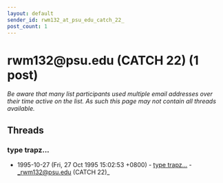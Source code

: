 ```yaml
---
layout: default
sender_id: rwm132_at_psu_edu_catch_22_
post_count: 1
---
```


# rwm132<span>@</span>psu.edu (CATCH 22) (1 post)

_Be aware that many list participants used multiple email addresses over their time active on the list. As such this page may not contain all threads available._

## Threads

### type trapz...
+ 1995-10-27 (Fri, 27 Oct 1995 15:02:53 +0800) - [type trapz...](/archive/1995/10/574c5a92f65164e5724ff4870871b16afb1d185c38098989c67cd5855d2ba044) - _rwm132@psu.edu (CATCH 22)_

